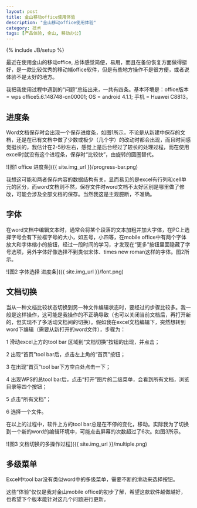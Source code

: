 ```yaml
---
layout: post
title: 金山移动office使用体验
description: "金山移动office使用体验"
category: 技术
tags: [产品体验, 金山, 移动办公]
---
```

{% include JB/setup %}

最近在使用金山的移动office, 总体感觉简便，易用，而且在备份恢复方面做得挺好，是一款比较优秀的移动端office软件，但是有些地方操作不是很方便，或者说体验不是太好的地方。

我把我使用过程中遇到的“问题”总结出来，一共有四条。基本环境是：office版本 = wps office5.6.148748-cn00001; OS = android 4.1.1; 手机 = Huawei C8813。

## **进度条**

Word文档保存时会出现一个保存进度条，如图1所示，不论是从新建中保存的文档，还是在已有文档中做了少数或极少（几个字）的改动时都会出现，而且时间感觉挺长的，我估计在2-5秒左右，感觉上是后台经过了较长的处理过程，而在使用excel时就没有这个进程条，保存时“比较快”，由旋转的圆圈替代。

![图1 office 进度条]({{ site.img_url }}/progress-bar.png)

我想这可能和两者保存内容的数据结构有关，显而易见的是excel有行列和cell单元的区分，而word文档则不然，保存文件时word文档不太好区别是哪里做了修改，可能会涉及全部文档的保存。当然我这是主观臆断，不准确。

## **字体**

在word文档中编辑文本时，通常会将某个段落的文本加粗并加大字体，在PC上选择字号会有下拉框字号的大小，如五号，小四等，在mobile office中有两个字体放大和字体缩小的按钮，经过一段时间的学习，才发现在“更多”按钮里面隐藏了字号选项，另外字体好像选择不到类似宋体、times new roman这样的字体。图2所示。

![图2 字体选择 进度条]({{ site.img_url }}/font.png)

## **文档切换**

当从一种文档比较状态切换到另一种文件编辑状态时，要经过的步骤比较多。我一般是这样操作，这可能是我操作的不正确导致（也可以关闭当前文档后，再打开新的，但实现不了多活动文档间的切换）。假如我在excel文档编辑下，突然想转到word下编辑（需要从新打开的word文件），步骤为：

1 滑动excel上方的tool bar 区域到“文档切换”按钮的出现，并点击；

2 出现“首页”tool bar后，点击左上角的“首页”按钮；

3 在出现“首页“tool bar下方空白处点击一下；

4 出现WPS的总tool bar后，点击“打开”图片的二级菜单，会看到所有文档，浏览目录等四个按钮；

5 点击“所有文档”；

6 选择一个文件。

在以上的过程中，软件上方的tool bar总是在不停的变化，移动。实际我为了切换到一个新的word的编辑环境中，可能点击屏幕的次数超过了6次。如图3所示。

![图3 文档切换的多操作过程]({{ site.img_url }}/multiple.png)

## **多级菜单**

Excel中tool bar没有类似word中的多级菜单，需要不断的滑动来选择按钮。

这些“体验”仅仅是我对金山mobile office的初步了解，希望这款软件越做越好，也希望下个版本能针对这几个问题进行更新。




